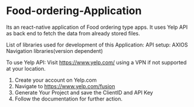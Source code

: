 # Food-ordering-Application
Its an react-native application of Food ordering type apps. It uses Yelp API as back end to fetch the data from already stored files.

List of libraries used for development of this Application: 
API setup: AXIOS 
Navigation libraries(version dependent)

To use Yelp API:
Visit https://www.yelp.com/ using a VPN if not supported at your location.
1. Create your account on Yelp.com
2. Navigate to https://www.yelp.com/fusion
3. Generate Your Project and save the ClientID and API Key
4. Follow the documentation for further action.
